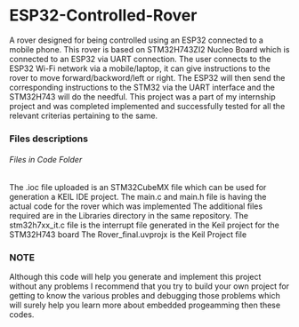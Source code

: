 # ESP32-Controlled-Rover
A rover designed for being controlled using an ESP32 connected to a mobile phone. 
This rover is based on STM32H743ZI2 Nucleo Board which is connected to an ESP32 via UART connection. The user connects to the ESP32 Wi-Fi network via
a mobile/laptop, it can give instructions to the rover to move forward/backword/left or right. The ESP32 will then send the corresponding
instructions to the STM32 via the UART interface and the STM32H743 will do the needful.
This project was a part of my internship project and was completed implemented and successfully tested for all the relevant criterias 
pertaining to the same.

### Files descriptions 
###### Files in Code Folder
The .ioc file uploaded is an STM32CubeMX file which can be used for generation a KEIL IDE project.
The main.c and main.h file is having the actual code for the rover which was implemented
The additional files required are in the Libraries directory in the same repository.
The stm32h7xx_it.c file is the interrupt file generated in the Keil project for the STM32H743 board
The Rover_final.uvprojx is the Keil Project file

### NOTE
Although this code will help you generate and implement this project without any problems I recommend that you try to build your 
own project for getting to know the various probles and debugging those problems which will surely help you learn more about embedded progeamming then these codes. 
